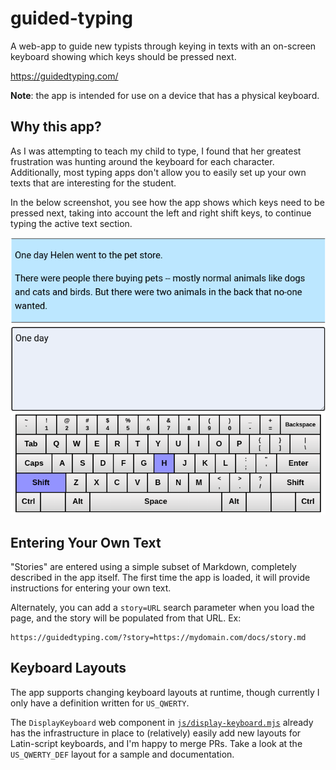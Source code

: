 # guided-typing

A web-app to guide new typists through keying in texts with an on-screen
keyboard showing which keys should be pressed next.

https://guidedtyping.com/

**Note**: the app is intended for use on a device that has a physical keyboard.

## Why this app?

As I was attempting to teach my child to type, I found that her greatest
frustration was hunting around the keyboard for each character. Additionally,
most typing apps don't allow you to easily set up your own texts that are
interesting for the student.

In the below screenshot, you see how the app shows which keys need to be pressed
next, taking into account the left and right shift keys, to continue typing the
active text section.

![App screenshot](https://github.com/jessepav/guided-typing/blob/master/doc/guided-typing-screenshot.png)

## Entering Your Own Text

"Stories" are entered using a simple subset of Markdown, completely described in
the app itself. The first time the app is loaded, it will provide instructions
for entering your own text.

Alternately, you can add a `story=URL` search parameter when you load the page,
and the story will be populated from that URL. Ex:

```
https://guidedtyping.com/?story=https://mydomain.com/docs/story.md
```

## Keyboard Layouts

The app supports changing keyboard layouts at runtime, though currently I only
have a definition written for `US_QWERTY`. 

The `DisplayKeyboard` web component in
[`js/display-keyboard.mjs`](https://github.com/jessepav/guided-typing/blob/master/js/display-keyboard.mjs)
already has the infrastructure in place to (relatively) easily add new layouts
for Latin-script keyboards, and I'm happy to merge PRs. Take a look at the
`US_QWERTY_DEF` layout for a sample and documentation.
